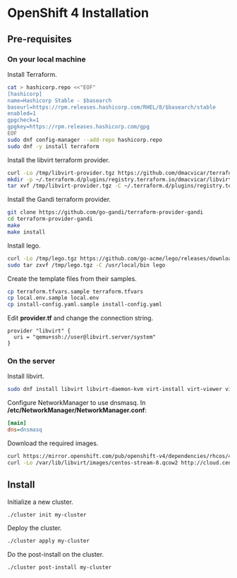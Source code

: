 # OpenShift 4 Installation

## Pre-requisites

### On your local machine

Install Terraform.

```sh
cat > hashicorp.repo <<"EOF"
[hashicorp]
name=Hashicorp Stable - $basearch
baseurl=https://rpm.releases.hashicorp.com/RHEL/8/$basearch/stable
enabled=1
gpgcheck=1
gpgkey=https://rpm.releases.hashicorp.com/gpg
EOF
sudo dnf config-manager --add-repo hashicorp.repo
sudo dnf -y install terraform
```

Install the libvirt terraform provider.

```sh
curl -Lo /tmp/libvirt-provider.tgz https://github.com/dmacvicar/terraform-provider-libvirt/releases/download/v0.6.3/terraform-provider-libvirt-0.6.3+git.1604843676.67f4f2aa.Fedora_32.x86_64.tar.gz
mkdir -p ~/.terraform.d/plugins/registry.terraform.io/dmacvicar/libvirt/0.6.3/linux_amd64
tar xvf /tmp/libvirt-provider.tgz -C ~/.terraform.d/plugins/registry.terraform.io/dmacvicar/libvirt/0.6.3/linux_amd64
```

Install the Gandi terraform provider.

```sh
git clone https://github.com/go-gandi/terraform-provider-gandi
cd terraform-provider-gandi
make
make install
```

Install lego.

```sh
curl -Lo /tmp/lego.tgz https://github.com/go-acme/lego/releases/download/v4.3.1/lego_v4.3.1_linux_amd64.tar.gz
sudo tar zxvf /tmp/lego.tgz -C /usr/local/bin lego
```

Create the template files from their samples.

```sh
cp terraform.tfvars.sample terraform.tfvars
cp local.env.sample local.env
cp install-config.yaml.sample install-config.yaml
```

Edit **provider.tf** and change the connection string.

```
provider "libvirt" {
  uri = "qemu+ssh://user@libvirt.server/system"
}
```

### On the server

Install libvirt.

```sh
sudo dnf install libvirt libvirt-daemon-kvm virt-install virt-viewer virt-top libguestfs-tools nmap-ncat
```

Configure NetworkManager to use dnsmasq. In **/etc/NetworkManager/NetworkManager.conf**:

```ini
[main]
dns=dnsmasq
```

Download the required images.

```sh
curl https://mirror.openshift.com/pub/openshift-v4/dependencies/rhcos/4.7/4.7.0/rhcos-4.7.0-x86_64-qemu.x86_64.qcow2.gz |gunzip -c > /var/lib/libvirt/images/rhcos-4.7.0-x86_64-qemu.x86_64.qcow2
curl -Lo /var/lib/libvirt/images/centos-stream-8.qcow2 http://cloud.centos.org/centos/8-stream/x86_64/images/CentOS-Stream-GenericCloud-8-20210210.0.x86_64.qcow2
```

## Install

Initialize a new cluster.

```sh
./cluster init my-cluster
```

Deploy the cluster.

```sh
./cluster apply my-cluster
```

Do the post-install on the cluster.

```sh
./cluster post-install my-cluster
```
